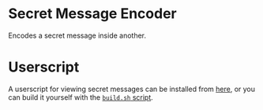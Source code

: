 # Secret Message Encoder

Encodes a secret message inside another.

# Userscript

A userscript for viewing secret messages can be installed from [here](https://secret-message-encoder.luisafk.repl.co/dist/userscript.user.js), or you can build it yourself with the [`build.sh` script](build.sh).
